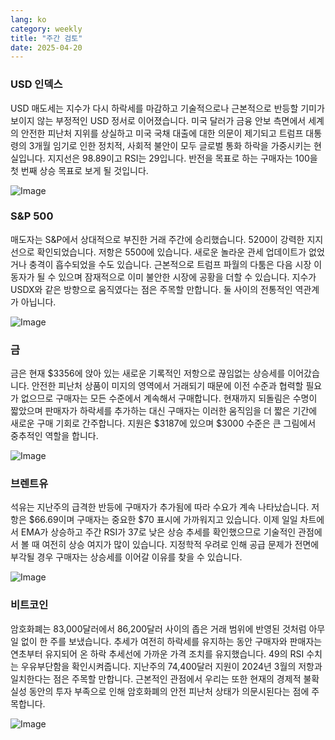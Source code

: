 ```yaml
---
lang: ko
category: weekly
title: "주간 검토"
date: 2025-04-20
---
```


### USD 인덱스

USD 매도세는 지수가 다시 하락세를 마감하고 기술적으로나 근본적으로 반등할 기미가 보이지 않는 부정적인 USD 정서로 이어졌습니다. 미국 달러가 금융 안보 측면에서 세계의 안전한 피난처 지위를 상실하고 미국 국채 대출에 대한 의문이 제기되고 트럼프 대통령의 3개월 임기로 인한 정치적, 사회적 불안이 모두 글로벌 통화 하락을 가중시키는 현실입니다. 지지선은 98.89이고 RSI는 29입니다. 반전을 목표로 하는 구매자는 100을 첫 번째 상승 목표로 보게 될 것입니다. 

![Image](https://markleighedu.github.io/img/Apr-2025/20-Apr-2025/usdindex.jpg)

### S&P 500

매도자는 S&P에서 상대적으로 부진한 거래 주간에 승리했습니다. 5200이 강력한 지지선으로 확인되었습니다. 저항은 5500에 있습니다. 새로운 놀라운 관세 업데이트가 없었거나 충격이 흡수되었을 수도 있습니다. 근본적으로 트럼프 파월의 다툼은 다음 시장 이동자가 될 수 있으며 잠재적으로 이미 불안한 시장에 공황을 더할 수 있습니다. 지수가 USDX와 같은 방향으로 움직였다는 점은 주목할 만합니다. 둘 사이의 전통적인 역관계가 아닙니다.

![Image](https://markleighedu.github.io/img/Apr-2025/20-Apr-2025/sp500.jpg)

### 금

금은 현재 $3356에 앉아 있는 새로운 기록적인 저항으로 끊임없는 상승세를 이어갔습니다. 안전한 피난처 상품이 미지의 영역에서 거래되기 때문에 이전 수준과 협력할 필요가 없으므로 구매자는 모든 수준에서 계속해서 구매합니다. 현재까지 되돌림은 수명이 짧았으며 판매자가 하락세를 추가하는 대신 구매자는 이러한 움직임을 더 짧은 기간에 새로운 구매 기회로 간주합니다. 지원은 $3187에 있으며 $3000 수준은 큰 그림에서 중추적인 역할을 합니다.

![Image](https://markleighedu.github.io/img/Apr-2025/20-Apr-2025/gold.jpg)

### 브렌트유

석유는 지난주의 급격한 반등에 구매자가 추가됨에 따라 수요가 계속 나타났습니다. 저항은 $66.69이며 구매자는 중요한 $70 표시에 가까워지고 있습니다. 이제 일일 차트에서 EMA가 상승하고 주간 RSI가 37로 낮은 상승 추세를 확인했으므로 기술적인 관점에서 볼 때 여전히 상승 여지가 많이 있습니다. 지정학적 우려로 인해 공급 문제가 전면에 부각될 경우 구매자는 상승세를 이어갈 이유를 찾을 수 있습니다. 

![Image](https://markleighedu.github.io/img/Apr-2025/20-Apr-2025/brentoil.jpg)

### 비트코인

암호화폐는 83,000달러에서 86,200달러 사이의 좁은 거래 범위에 반영된 것처럼 아무 일 없이 한 주를 보냈습니다. 추세가 여전히 하락세를 유지하는 동안 구매자와 판매자는 연초부터 유지되어 온 하락 추세선에 가까운 가격 조치를 유지했습니다. 49의 RSI 수치는 우유부단함을 확인시켜줍니다. 지난주의 74,400달러 지원이 2024년 3월의 저항과 일치한다는 점은 주목할 만합니다. 근본적인 관점에서 우리는 또한 현재의 경제적 불확실성 동안의 투자 부족으로 인해 암호화폐의 안전 피난처 상태가 의문시된다는 점에 주목합니다.

![Image](https://markleighedu.github.io/img/Apr-2025/20-Apr-2025/bitcoin.jpg)

